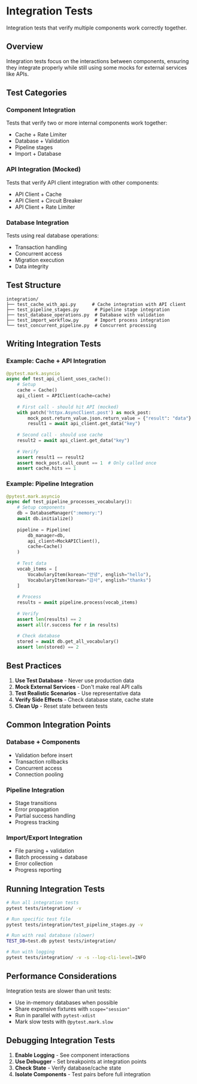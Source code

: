 # Integration Tests

Integration tests that verify multiple components work correctly together.

## Overview

Integration tests focus on the interactions between components, ensuring they integrate properly while still using some mocks for external services like APIs.

## Test Categories

### Component Integration
Tests that verify two or more internal components work together:
- Cache + Rate Limiter
- Database + Validation
- Pipeline stages
- Import + Database

### API Integration (Mocked)
Tests that verify API client integration with other components:
- API Client + Cache
- API Client + Circuit Breaker
- API Client + Rate Limiter

### Database Integration
Tests using real database operations:
- Transaction handling
- Concurrent access
- Migration execution
- Data integrity

## Test Structure

```
integration/
├── test_cache_with_api.py      # Cache integration with API client
├── test_pipeline_stages.py      # Pipeline stage integration
├── test_database_operations.py  # Database with validation
├── test_import_workflow.py      # Import process integration
└── test_concurrent_pipeline.py  # Concurrent processing
```

## Writing Integration Tests

### Example: Cache + API Integration
```python
@pytest.mark.asyncio
async def test_api_client_uses_cache():
    # Setup
    cache = Cache()
    api_client = APIClient(cache=cache)
    
    # First call - should hit API (mocked)
    with patch('httpx.AsyncClient.post') as mock_post:
        mock_post.return_value.json.return_value = {"result": "data"}
        result1 = await api_client.get_data("key")
    
    # Second call - should use cache
    result2 = await api_client.get_data("key")
    
    # Verify
    assert result1 == result2
    assert mock_post.call_count == 1  # Only called once
    assert cache.hits == 1
```

### Example: Pipeline Integration
```python
@pytest.mark.asyncio
async def test_pipeline_processes_vocabulary():
    # Setup components
    db = DatabaseManager(":memory:")
    await db.initialize()
    
    pipeline = Pipeline(
        db_manager=db,
        api_client=MockAPIClient(),
        cache=Cache()
    )
    
    # Test data
    vocab_items = [
        VocabularyItem(korean="안녕", english="hello"),
        VocabularyItem(korean="감사", english="thanks")
    ]
    
    # Process
    results = await pipeline.process(vocab_items)
    
    # Verify
    assert len(results) == 2
    assert all(r.success for r in results)
    
    # Check database
    stored = await db.get_all_vocabulary()
    assert len(stored) == 2
```

## Best Practices

1. **Use Test Database** - Never use production data
2. **Mock External Services** - Don't make real API calls
3. **Test Realistic Scenarios** - Use representative data
4. **Verify Side Effects** - Check database state, cache state
5. **Clean Up** - Reset state between tests

## Common Integration Points

### Database + Components
- Validation before insert
- Transaction rollbacks
- Concurrent access
- Connection pooling

### Pipeline Integration
- Stage transitions
- Error propagation
- Partial success handling
- Progress tracking

### Import/Export Integration
- File parsing + validation
- Batch processing + database
- Error collection
- Progress reporting

## Running Integration Tests

```bash
# Run all integration tests
pytest tests/integration/ -v

# Run specific test file
pytest tests/integration/test_pipeline_stages.py -v

# Run with real database (slower)
TEST_DB=test.db pytest tests/integration/

# Run with logging
pytest tests/integration/ -v -s --log-cli-level=INFO
```

## Performance Considerations

Integration tests are slower than unit tests:
- Use in-memory databases when possible
- Share expensive fixtures with `scope="session"`
- Run in parallel with `pytest-xdist`
- Mark slow tests with `@pytest.mark.slow`

## Debugging Integration Tests

1. **Enable Logging** - See component interactions
2. **Use Debugger** - Set breakpoints at integration points
3. **Check State** - Verify database/cache state
4. **Isolate Components** - Test pairs before full integration